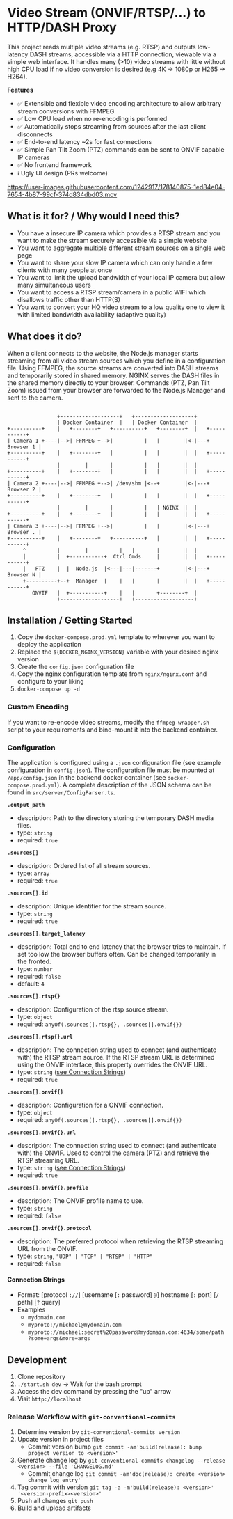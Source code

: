 # Video Stream (ONVIF/RTSP/...) to HTTP/DASH Proxy
This project reads multiple video streams (e.g. RTSP) and outputs low-latency DASH streams, accessible via a HTTP connection, viewable via a simple web interface.
It handles many (>10) video streams with little without high CPU load if no video conversion is desired (e.g 4K -> 1080p or H265 -> H264).

**Features**
- ✅ Extensible and flexible video encoding architecture to allow arbitrary stream conversions with FFMPEG
- ✅ Low CPU load when no re-encoding is performed
- ✅ Automatically stops streaming from sources after the last client disconnects
- ✅ End-to-end latency ~2s for fast connections
- ✅ Simple Pan Tilt Zoom (PTZ) commands can be sent to ONVIF capable IP cameras
- ✅ No frontend framework
- ℹ️ Ugly UI design (PRs welcome)

https://user-images.githubusercontent.com/1242917/178140875-1ed84e04-7654-4b87-99cf-374d834dbd03.mov

## What is it for? / Why would I need this?
- You have a insecure IP camera which provides a RTSP stream and you want to make the stream securely accessible via a simple website
- You want to aggregate multiple different stream sources on a single web page
- You want to share your slow IP camera which can only handle a few clients with many people at once
- You want to limit the upload bandwidth of your local IP camera but allow many simultaneous users
- You want to access a RTSP stream/camera in a public WIFI which disallows traffic other than HTTP(S)
- You want to convert your HQ video stream to a low quality one to view it with limited bandwidth availability (adaptive quality)


## What does it do?
When a client connects to the website, the Node.js manager starts streaming from all video stream sources which you define in a configuration file.
Using FFMPEG, the source streams are converted into DASH streams and temporarily stored in shared memory.
NGINX serves the DASH files in the shared memory directly to your browser.
Commands (PTZ, Pan Tilt Zoom) issued from your browser are forwarded to the Node.js Manager and sent to the camera.

```text

                +-------------------+   +-------------------+
                | Docker Container  |   | Docker Container  |
+----------+    |   +--------+   +----------+   +--------+  |   +-----------+
| Camera 1 +----|-->| FFMPEG +-->|          |   |        |<-|---+ Browser 1 |
+----------+    |   +--------+   |          |   |        |  |   +-----------+
                |        |       |          |   |        |  |
+----------+    |   +--------+   |          |   |        |  |   +-----------+
| Camera 2 +----|-->| FFMPEG +-->| /dev/shm |<--+        |<-|---+ Browser 2 |
+----------+    |   +--------+   |          |   |        |  |   +-----------+
                |        |       |          |   | NGINX  |  |
+----------+    |   +--------+   |          |   |        |  |   +-----------+
| Camera 3 +----|-->| FFMPEG +-->|          |   |        |<-|---+ Browser . |
+----------+    |   +--------+   +----------+   |        |  |   +-----------+
     ^          |        |          |   |       |        |  |
     |          |  +-----------+  Ctrl Cmds     |        |  |   +-----------+
     |   PTZ    |  |  Node.js  |<---|---|-------+        |<-|---+ Browser N |
     +----------+--+  Manager  |    |   |       |        |  |   +-----------+
        ONVIF   |  +-----------+    |   |       +--------+  |
                +-------------------+   +-------------------+

```

## Installation / Getting Started
1. Copy the `docker-compose.prod.yml` template to wherever you want to deploy the application
1. Replace the `${DOCKER_NGINX_VERSION}` variable with your desired nginx version
1. Create the `config.json` configuration file
1. Copy the nginx configuration template from `nginx/nginx.conf` and configure to your liking
1. `docker-compose up -d`

### Custom Encoding
If you want to re-encode video streams, modify the `ffmpeg-wrapper.sh` script to your requirements and bind-mount it into the backend container.

### Configuration
The application is configured using a `.json` configuration file (see example configuration in `config.json`).
The configuration file must be mounted at `/app/config.json` in the backend docker container (see `docker-compose.prod.yml`).
A complete description of the JSON schema can be found in `src/server/ConfigParser.ts`.

**`.output_path`**
- description: Path to the directory storing the temporary DASH media files.
- type: `string`
- required: `true`

**`.sources[]`**
- description: Ordered list of all stream sources.
- type: `array`
- required: `true`

**`.sources[].id`**
- description: Unique identifier for the stream source.
- type: `string`
- required: `true`

**`.sources[].target_latency`**
- description: Total end to end latency that the browser tries to maintain. If set too low the browser buffers often. Can be changed temporarily in the fronted.
- type: `number`
- required: `false`
- default: `4`

**`.sources[].rtsp{}`**
- description: Configuration of the rtsp source stream.
- type: `object`
- required: `anyOf(.sources[].rtsp{}, .sources[].onvif{})`

**`.sources[].rtsp{}.url`**
- description: The connection string used to connect (and authenticate with) the RTSP stream source. If the RTSP stream URL is determined using the ONVIF interface, this property overrides the ONVIF URL.
- type: `string` ([see Connection Strings](#connection-strings))
- required: `true`

**`.sources[].onvif{}`**
- description: Configuration for a ONVIF connection.
- type: `object`
- required: `anyOf(.sources[].rtsp{}, .sources[].onvif{})`

**`.sources[].onvif{}.url`**
- description: The connection string used to connect (and authenticate with) the ONVIF. Used to control the camera (PTZ) and retrieve the RTSP streaming URL.
- type: `string` ([see Connection Strings](#connection-strings))
- required: `true`

**`.sources[].onvif{}.profile`**
- description: The ONVIF profile name to use.
- type: `string`
- required: `false`

**`.sources[].onvif{}.protocol`**
- description: The preferred protocol when retrieving the RTSP streaming URL from the ONVIF.
- type: `string`, `"UDP" | "TCP" | "RTSP" | "HTTP"`
- required: `false`


#### Connection Strings
- Format: [protocol `://`] [username [`:` password] `@`] hostname [`:` port] [`/` path] [`?` query]
- Examples
  - `mydomain.com`
  - `myproto://michael@mydomain.com`
  - `myproto://michael:secret%20password@mydomain.com:4634/some/path?some=args&more=args`


## Development
1. Clone repository
1. `./start.sh dev` -> Wait for the bash prompt
1. Access the dev command by pressing the "up" arrow
1. Visit `http://localhost`

### Release Workflow with `git-conventional-commits`
1. Determine version by `git-conventional-commits version`
1. Update version in project files
   * Commit version bump `git commit -am'build(release): bump project version to <version>'`
1. Generate change log by `git-conventional-commits changelog --release  <version> --file 'CHANGELOG.md'`
   * Commit change log `git commit -am'doc(release): create <version> change log entry'`
1. Tag commit with version `git tag -a -m'build(release): <version>' '<version-prefix><version>'`
1. Push all changes `git push`
1. Build and upload artifacts
